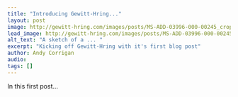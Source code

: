 ```yaml
---
title: "Introducing Gewitt-Hring..."
layout: post
image: http://gewitt-hring.com/images/posts/MS-ADD-03996-000-00245_crop-preview.jpg
lead_image: http://gewitt-hring.com/images/posts/MS-ADD-03996-000-00245_crop.jpg
alt_text: "A sketch of a ... "
excerpt: "Kicking off Gewitt-Hring with it's first blog post"
author: Andy Corrigan
audio: 
tags: []
---
```

In this first post...